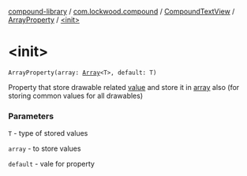 [compound-library](../../../index.md) / [com.lockwood.compound](../../index.md) / [CompoundTextView](../index.md) / [ArrayProperty](index.md) / [&lt;init&gt;](./-init-.md)

# &lt;init&gt;

`ArrayProperty(array: `[`Array`](https://kotlinlang.org/api/latest/jvm/stdlib/kotlin/-array/index.html)`<T>, default: T)`

Property that store drawable related [value](#) and store it in [array](#) also
(for storing common values for all drawables)

### Parameters

`T` - type of stored values

`array` - to store values

`default` - vale for property